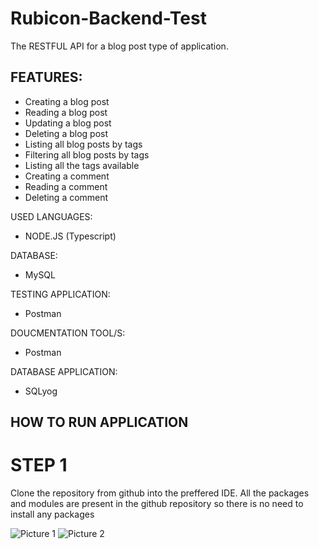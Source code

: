 # Rubicon-Backend-Test
The RESTFUL API for a blog post type of application.

## FEATURES:
- Creating a blog post
- Reading a blog post
- Updating a blog post
- Deleting a blog post
- Listing all blog posts by tags
- Filtering all blog posts by tags
- Listing all the tags available
- Creating a comment 
- Reading a comment
- Deleting a comment

USED LANGUAGES:
- NODE.JS (Typescript)

DATABASE:
- MySQL

TESTING APPLICATION:
- Postman

DOUCMENTATION TOOL/S:
- Postman

DATABASE APPLICATION:
- SQLyog

## HOW TO RUN APPLICATION

# STEP 1

Clone the repository from github into the preffered IDE. All the packages and modules are present in the github repository so there is no need to install any packages

![Picture 1](https://user-images.githubusercontent.com/76923830/205899246-e063d210-4374-4810-820a-24aef862d9dd.JPG)
![Picture 2](https://user-images.githubusercontent.com/76923830/205899408-9ad180ab-51f7-4490-8556-aa22687e24e2.JPG)
